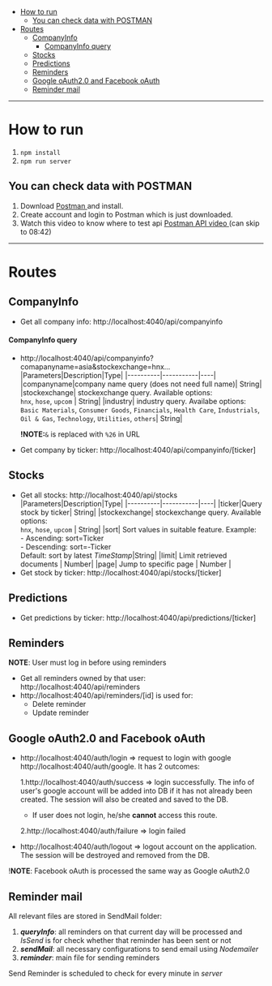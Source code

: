 - [How to run](#how-to-run)
  - [You can check data with POSTMAN](#you-can-check-data-with-postman)
- [Routes](#routes)
  - [CompanyInfo](#companyinfo)
      - [CompanyInfo query](#companyinfo-query)
  - [Stocks](#stocks)
  - [Predictions](#predictions)
  - [Reminders](#reminders)
  - [Google oAuth2.0 and Facebook oAuth](#google-oauth20-and-facebook-oauth)
  - [Reminder mail](#reminder-mail)

---

# How to run

1. `npm install`
2. `npm run server`

## You can check data with POSTMAN

1. Download [ Postman ](https://www.postman.com/downloads/) and install.
2. Create account and login to Postman which is just downloaded.
3. Watch this video to know where to test api [ Postman API video ](https://www.youtube.com/watch?v=f5y_sD6MfBc) (can skip to 08:42)

---

# Routes

## CompanyInfo

-   Get all company info: http://localhost:4040/api/companyinfo

#### CompanyInfo query

-   http://localhost:4040/api/companyinfo?comapanyname=asia&stockexchange=hnx...
    |Parameters|Description|Type|
    |----------|-----------|----|
    |companyname|company name query (does not need full name)| String|
    |stockexchange| stockexchange query. Available options: <br/> `hnx`, `hose`, `upcom` | String|
    |industry| industry query. Availabe options:<br/> `Basic Materials`, `Consumer Goods`, `Financials`, `Health Care`, `Industrials`, `Oil & Gas`, `Technology`, `Utilities`, `others`| String|

    **!NOTE:**`&` is replaced with `%26` in URL

-   Get company by ticker: http://localhost:4040/api/companyinfo/[ticker]

## Stocks

-   Get all stocks: http://localhost:4040/api/stocks
    |Parameters|Description|Type|
    |----------|-----------|----|
    |ticker|Query stock by ticker| String|
    |stockexchange| stockexchange query. Available options: <br/> `hnx`, `hose`, `upcom` | String|
    |sort| Sort values in suitable feature. Example: <br/> - Ascending: sort=Ticker <br/> - Descending: sort=-Ticker <br/> Default: sort by latest _TimeStamp_|String|
    |limit| Limit retrieved documents | Number|
    |page| Jump to specific page | Number |
-   Get stock by ticker: http://localhost:4040/api/stocks/[ticker]

## Predictions

-   Get predictions by ticker: http://localhost:4040/api/predictions/[ticker]

## Reminders

**NOTE**: User must log in before using reminders

-   Get all reminders owned by that user: http://localhost:4040/api/reminders
-   http://localhost:4040/api/reminders/[id] is used for:
    -   Delete reminder
    -   Update reminder

## Google oAuth2.0 and Facebook oAuth

-   http://localhost:4040/auth/login => request to login with google http://localhost:4040/auth/google. It has 2 outcomes:

    1.http://localhost:4040/auth/success => login successfully. The info of user's google account will be added into DB if it has not already been created. The session will also be created and saved to the DB.

    -   If user does not login, he/she **cannot** access this route.

    2.http://localhost:4040/auth/failure => login failed

-   http://localhost:4040/auth/logout => logout account on the application. The session will be destroyed and removed from the DB.

!**NOTE**: Facebook oAuth is processed the same way as Google oAuth2.0

## Reminder mail

All relevant files are stored in SendMail folder:

1. _**queryInfo**_: all reminders on that current day will be processed and _IsSend_ is for check whether that reminder has been sent or not
2. _**sendMail**_: all necessary configurations to send email using _Nodemailer_
3. _**reminder**_: main file for sending reminders

Send Reminder is scheduled to check for every minute in _server_
